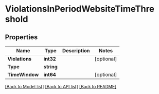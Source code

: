 # ViolationsInPeriodWebsiteTimeThreshold

## Properties

Name | Type | Description | Notes
------------ | ------------- | ------------- | -------------
**Violations** | **int32** |  | [optional] 
**Type** | **string** |  | 
**TimeWindow** | **int64** |  | [optional] 

[[Back to Model list]](../README.md#documentation-for-models) [[Back to API list]](../README.md#documentation-for-api-endpoints) [[Back to README]](../README.md)


